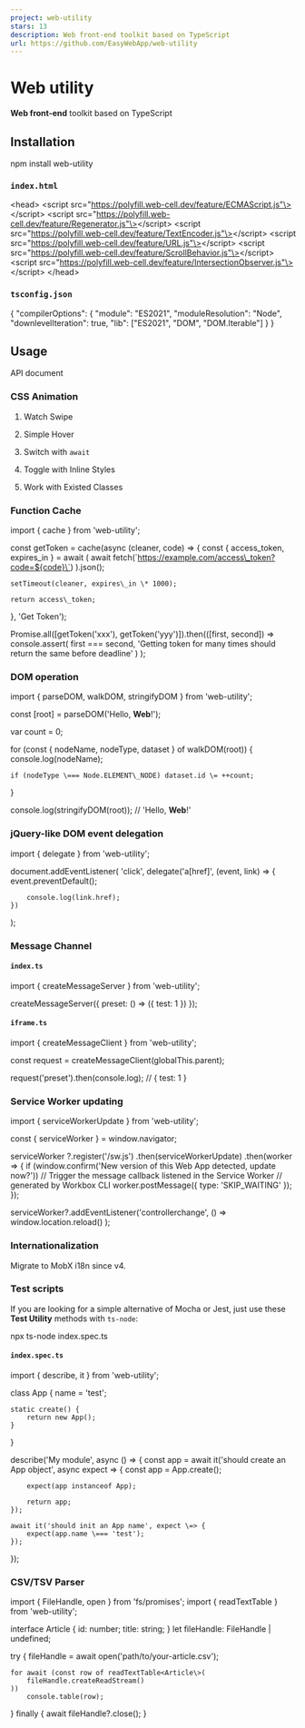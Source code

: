 ```yaml
---
project: web-utility
stars: 13
description: Web front-end toolkit based on TypeScript
url: https://github.com/EasyWebApp/web-utility
---
```


Web utility
===========

**Web front-end** toolkit based on TypeScript

Installation
------------

npm install web-utility

### `index.html`

<head\>
    <script src\="https://polyfill.web-cell.dev/feature/ECMAScript.js"\></script\>
    <script src\="https://polyfill.web-cell.dev/feature/Regenerator.js"\></script\>
    <script src\="https://polyfill.web-cell.dev/feature/TextEncoder.js"\></script\>
    <script src\="https://polyfill.web-cell.dev/feature/URL.js"\></script\>
    <script src\="https://polyfill.web-cell.dev/feature/ScrollBehavior.js"\></script\>
    <script src\="https://polyfill.web-cell.dev/feature/IntersectionObserver.js"\></script\>
</head\>

### `tsconfig.json`

{
    "compilerOptions": {
        "module": "ES2021",
        "moduleResolution": "Node",
        "downlevelIteration": true,
        "lib": \["ES2021", "DOM", "DOM.Iterable"\]
    }
}

Usage
-----

API document

### CSS Animation

1.  Watch Swipe
    
2.  Simple Hover
    
3.  Switch with `await`
    
4.  Toggle with Inline Styles
    
5.  Work with Existed Classes
    

### Function Cache

import { cache } from 'web-utility';

const getToken \= cache(async (cleaner, code) \=> {
    const { access\_token, expires\_in } \= await (
        await fetch(\`https://example.com/access\_token?code=${code}\`)
    ).json();

    setTimeout(cleaner, expires\_in \* 1000);

    return access\_token;
}, 'Get Token');

Promise.all(\[getToken('xxx'), getToken('yyy')\]).then((\[first, second\]) \=>
    console.assert(
        first \=== second,
        'Getting token for many times should return the same before deadline'
    )
);

### DOM operation

import { parseDOM, walkDOM, stringifyDOM } from 'web-utility';

const \[root\] \= parseDOM('<a>Hello, <b>Web</b>!</a>');

var count \= 0;

for (const { nodeName, nodeType, dataset } of walkDOM(root)) {
    console.log(nodeName);

    if (nodeType \=== Node.ELEMENT\_NODE) dataset.id \= ++count;
}

console.log(stringifyDOM(root)); // '<a data-id="1">Hello, <b data-id="2">Web</b>!</a>'

### jQuery-like DOM event delegation

import { delegate } from 'web-utility';

document.addEventListener(
    'click',
    delegate('a\[href\]', (event, link) \=> {
        event.preventDefault();

        console.log(link.href);
    })
);

### Message Channel

#### `index.ts`

import { createMessageServer } from 'web-utility';

createMessageServer({
    preset: () \=> ({ test: 1 })
});

#### `iframe.ts`

import { createMessageClient } from 'web-utility';

const request \= createMessageClient(globalThis.parent);

request('preset').then(console.log); // { test: 1 }

### Service Worker updating

import { serviceWorkerUpdate } from 'web-utility';

const { serviceWorker } \= window.navigator;

serviceWorker
    ?.register('/sw.js')
    .then(serviceWorkerUpdate)
    .then(worker \=> {
        if (window.confirm('New version of this Web App detected, update now?'))
            // Trigger the message callback listened in the Service Worker
            // generated by Workbox CLI
            worker.postMessage({ type: 'SKIP\_WAITING' });
    });

serviceWorker?.addEventListener('controllerchange', () \=>
    window.location.reload()
);

### Internationalization

Migrate to MobX i18n since v4.

### Test scripts

If you are looking for a simple alternative of Mocha or Jest, just use these **Test Utility** methods with `ts-node`:

npx ts-node index.spec.ts

#### `index.spec.ts`

import { describe, it } from 'web-utility';

class App {
    name \= 'test';

    static create() {
        return new App();
    }
}

describe('My module', async () \=> {
    const app \= await it('should create an App object', async expect \=> {
        const app \= App.create();

        expect(app instanceof App);

        return app;
    });

    await it('should init an App name', expect \=> {
        expect(app.name \=== 'test');
    });
});

### CSV/TSV Parser

import { FileHandle, open } from 'fs/promises';
import { readTextTable } from 'web-utility';

interface Article {
    id: number;
    title: string;
}
let fileHandle: FileHandle | undefined;

try {
    fileHandle \= await open('path/to/your-article.csv');

    for await (const row of readTextTable<Article\>(
        fileHandle.createReadStream()
    ))
        console.table(row);
} finally {
    await fileHandle?.close();
}
